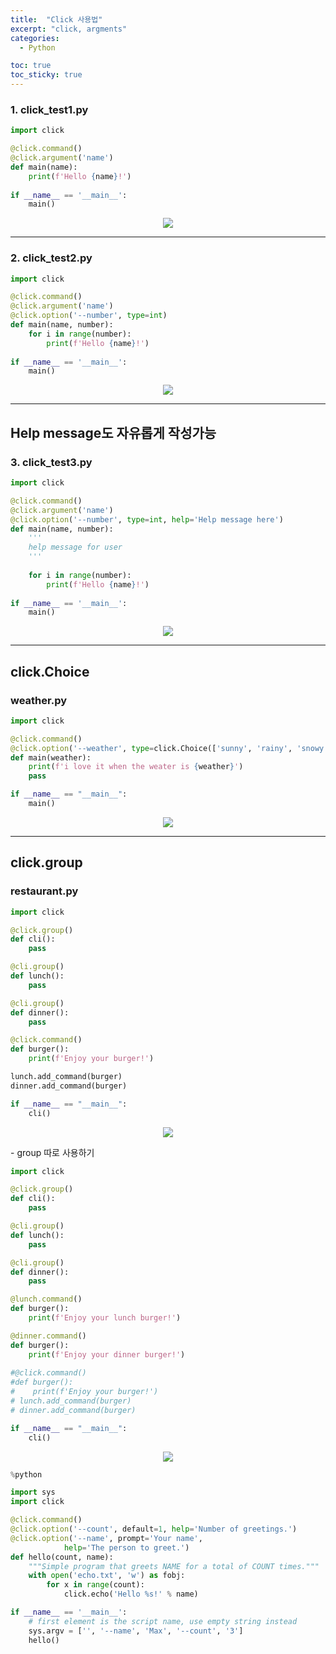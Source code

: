 ```yaml
---
title:  "Click 사용법"
excerpt: "click, argments"
categories:
  - Python

toc: true
toc_sticky: true
---
```


### 1. click_test1.py

```python
import click

@click.command()
@click.argument('name')
def main(name):
    print(f'Hello {name}!')
    
if __name__ == '__main__':
    main()
```
<p align="center"><img src="https://user-images.githubusercontent.com/37405384/164397638-c5d511ac-9228-4c6e-9263-64237517a780.png"></p>


---

### 2. click_test2.py

```python
import click

@click.command()
@click.argument('name')
@click.option('--number', type=int)
def main(name, number):
    for i in range(number):
        print(f'Hello {name}!')
    
if __name__ == '__main__':
    main()
```
<p align="center"><img src="https://user-images.githubusercontent.com/37405384/164398264-30fea3c5-df38-4d69-b008-60a356905c57.png"></p>

---

## Help message도 자유롭게 작성가능

### 3. click_test3.py

```python
import click

@click.command()
@click.argument('name')
@click.option('--number', type=int, help='Help message here')
def main(name, number):
    '''
    help message for user
    '''
    
    for i in range(number):
        print(f'Hello {name}!')
    
if __name__ == '__main__':
    main()
```

<p align="center"><img src="https://user-images.githubusercontent.com/37405384/164398295-d6447725-b8c8-45a4-a6de-93b3e5f67256.png"></p>

----

## click.Choice

### weather.py

```python
import click

@click.command()
@click.option('--weather', type=click.Choice(['sunny', 'rainy', 'snowy']))
def main(weather):
    print(f'i love it when the weater is {weather}')
    pass

if __name__ == "__main__":
    main()
```

<p align="center"><img src="https://user-images.githubusercontent.com/37405384/164398313-5e5fbe53-b9ed-4f46-a2d3-d104912e55b8.png"></p>

----

## click.group

### restaurant.py

```python
import click

@click.group()
def cli():
    pass

@cli.group()
def lunch():
    pass

@cli.group()
def dinner():
    pass

@click.command()
def burger():
    print(f'Enjoy your burger!')

lunch.add_command(burger)
dinner.add_command(burger)

if __name__ == "__main__":
    cli()
```

<p align="center"><img src="https://user-images.githubusercontent.com/37405384/164398328-d44fa7cb-8ca4-4c6c-adff-d3ad0027d48f.png"></p>
- group 따로 사용하기

```python
import click

@click.group()
def cli():
    pass

@cli.group()
def lunch():
    pass

@cli.group()
def dinner():
    pass

@lunch.command()
def burger():
    print(f'Enjoy your lunch burger!')

@dinner.command()
def burger():
    print(f'Enjoy your dinner burger!')
    
#@click.command()
#def burger():
#    print(f'Enjoy your burger!')
# lunch.add_command(burger)
# dinner.add_command(burger)

if __name__ == "__main__":
    cli()
```

<p align="center"><img src="https://user-images.githubusercontent.com/37405384/164398356-81174d2e-149f-4115-bd20-651a1f149ce4.png"></p>


```python
%python

import sys
import click

@click.command()
@click.option('--count', default=1, help='Number of greetings.')
@click.option('--name', prompt='Your name',
            help='The person to greet.')
def hello(count, name):
    """Simple program that greets NAME for a total of COUNT times."""
    with open('echo.txt', 'w') as fobj:
        for x in range(count):
            click.echo('Hello %s!' % name)

if __name__ == '__main__':
    # first element is the script name, use empty string instead
    sys.argv = ['', '--name', 'Max', '--count', '3']
    hello()
```